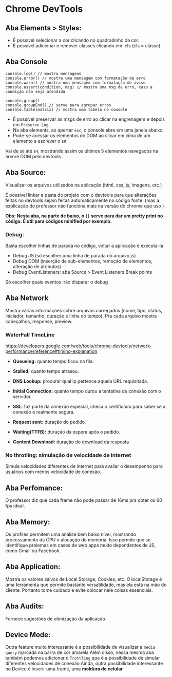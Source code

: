 # Chrome DevTools

## Aba Elements > Styles:

- É possível selecionar a cor clicando no quadradinho da cor.
- É possível adicionar e remover classes clicando em .cls (cls = classe)

## Aba Console

```
console.log() // mostra mensagens
console.error() // mostra uma mensagem com formatação de erro
console.warn() // mostra uma mensagem com formatação de aviso
console.assert(condition, msg) // mostra uma msg de erro, caso a condição não seja atendida
```

```
console.group()
console.groupEnd() // serve para agrupar erros
console.table(matrix) // mostra uma tabela no console
```

- É possível preservar as msgs de erro ao clicar na engrenagem e depois em ```Preserve Log```
- Na aba elements, ao apertar ```esc```, o console abre em uma janela abaixo.
- Pode-se acessar os elementos do DOM ao clicar em cima de um elemento e escrever o ```$0```

Vai de ```$0``` até ```$4```, mostrando assim os últimos 5 elementos navegados na árvore DOM pelo devtools

## Aba Source:

Visualizar os arquivos utilizados na aplicação (html, css, js, imagens, etc.)

É possível linkar a pasta do projeto com o devtools para que alterações feitas no devtools
sejam feitas automaticamente no código fonte. (mas a explicação do professor não funciona mais
na versão do chrome que uso )

**Obs: Nesta aba, na parte de baixo, o ```{}``` serve para dar um pretty print no código. É util para códigos minified por exemplo.**
### Debug:
Basta escolher linhas de parada no código, voltar a aplicação e executa-la
- Debug JS (só escolher uma linha de parada do arquivo js)
- Debug DOM (inserção de sub-elementos, remoção de elementos, alteração de atributos)
- Debug EventListeners: aba Source > Event Listeners Break points

Só escolher quais eventos irão disparar o debug

## Aba Network
Mostra várias informações sobre arquivos carregados (nome, tipo, status, iniciador, tamanho, duração e linha do tempo).
Pra cada arquivo mostra cabeçalhos, response, preview.


### WaterFall TimeLine
https://developers.google.com/web/tools/chrome-devtools/network-performance/reference#timing-explanation
- **Queueing:** quanto tempo ficou na fila.
- **Stalled:** quanto tempo atrasou.
- **DNS Lookup:** procurar qual ip pertence aquela URL requisitada.
- **Initial Connection:** quanto tempo durou a tentativa de conexão com o servidor.
- **SSL**: faz parte da conexão especial, checa o certificado para saber se a conexão é realmente segura.

- **Request sent:** duração do pedido.
- **Waiting(TTFB):** duração da espera após o pedido.
- **Content Download:** duração do download da resposta

### No throtling: simulação de velocidade de internet
Simula velocidades diferentes de internet para avaliar o desempenho para usuários com menos velocidade
de conexão.

## Aba Perfomance:

O professor diz que cada frame não pode passar de 16ms pra obter os 60 fps ideal.

## Aba Memory:

Os profiles permitem uma análise bem baixo nível, mostrando processamento da CPU e alocação de memória. Isso permite que se identifique prolemas em casos de web apps muito dependentes de JS, como Gmail ou Facebook.

## Aba Application:
Mostra os valores salvos de Local Storage, Cookies, etc.
O localStorage é uma ferramenta que permite bastante versatilidade, mas ela está na mão do cliente. Portanto tome cuidado e evite colocar nele coisas essenciais.

## Aba Audits:
Fornece sugestões de otimização da aplicação.

## Device Mode:
Outra feature muito interessante é a possibilidade de visualizar a ```media query``` marcada na barra de cor amarela
Além disso, nessa mesma aba também podemos adicionar o ```Trottling``` que é a possibilidade de simular diferentes velocidades de conexão
Ainda, outra possibilidade interessante no Device é inserir uma frame, uma **moldura de celular**
